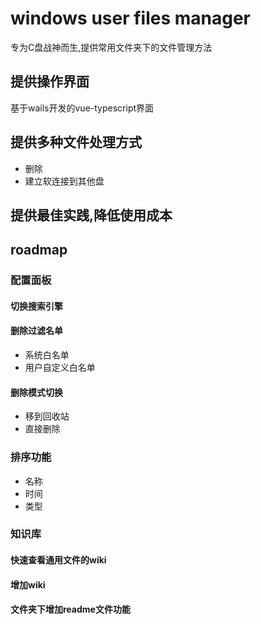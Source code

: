 # windows user files manager
专为C盘战神而生,提供常用文件夹下的文件管理方法
## 提供操作界面
基于wails开发的vue-typescript界面
## 提供多种文件处理方式
- 删除
- 建立软连接到其他盘
## 提供最佳实践,降低使用成本


## roadmap
### 配置面板
#### 切换搜索引擎
#### 删除过滤名单
- 系统白名单
- 用户自定义白名单
#### 删除模式切换
- 移到回收站
- 直接删除
### 排序功能
- 名称
- 时间
- 类型
### 知识库
#### 快速查看通用文件的wiki
#### 增加wiki
#### 文件夹下增加readme文件功能

